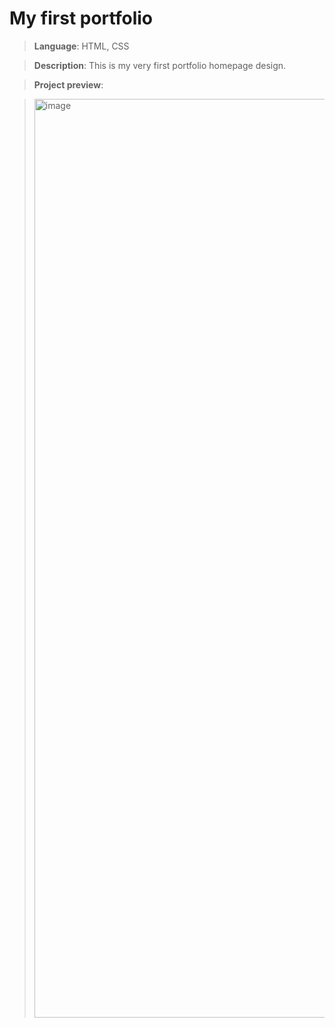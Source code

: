 # My first portfolio

> **Language**: HTML, CSS

> **Description**: This is my very first portfolio homepage design.

> **Project preview**:

> <img width="1470" alt="image" src="https://github.com/user-attachments/assets/7d9ce0dc-e0e1-47e1-8126-0ed3b472dfd5">

